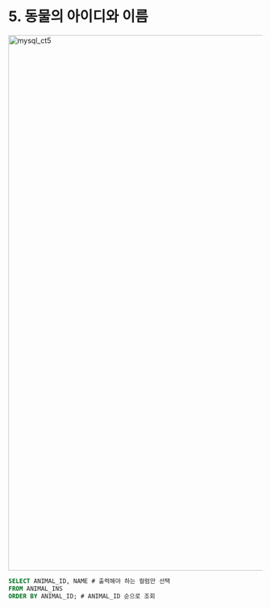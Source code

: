 # 5. 동물의 아이디와 이름

<img width="1061" alt="mysql_ct5" src="https://user-images.githubusercontent.com/86516594/170631525-1e645e52-11c2-4e21-9614-a4cb45e2bae8.png">


```sql
SELECT ANIMAL_ID, NAME # 출력해야 하는 컬럼만 선택
FROM ANIMAL_INS
ORDER BY ANIMAL_ID; # ANIMAL_ID 순으로 조회
```

